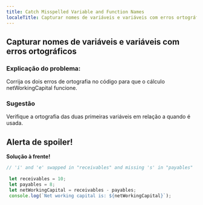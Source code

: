 ```yaml
---
title: Catch Misspelled Variable and Function Names
localeTitle: Capturar nomes de variáveis ​​e variáveis ​​com erros ortográficos
---
```

## Capturar nomes de variáveis ​​e variáveis ​​com erros ortográficos

### Explicação do problema:

Corrija os dois erros de ortografia no código para que o cálculo netWorkingCapital funcione.

### Sugestão

Verifique a ortografia das duas primeiras variáveis ​​em relação a quando é usada.

## Alerta de spoiler!

**Solução à frente!**

```javascript
// 'i' and 'e' swapped in "receivables" and missing 's' in "payables" 
 
 let receivables = 10; 
 let payables = 8; 
 let netWorkingCapital = receivables - payables; 
 console.log(`Net working capital is: ${netWorkingCapital}`); 

```